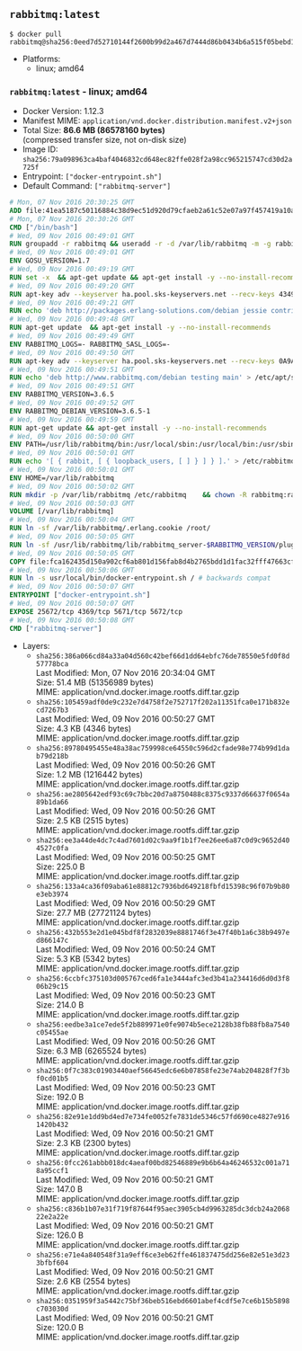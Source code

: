 ## `rabbitmq:latest`

```console
$ docker pull rabbitmq@sha256:0eed7d52710144f2600b99d2a467d7444d86b0434b6a515f05bebd1049fd2bac
```

-	Platforms:
	-	linux; amd64

### `rabbitmq:latest` - linux; amd64

-	Docker Version: 1.12.3
-	Manifest MIME: `application/vnd.docker.distribution.manifest.v2+json`
-	Total Size: **86.6 MB (86578160 bytes)**  
	(compressed transfer size, not on-disk size)
-	Image ID: `sha256:79a098963ca4baf4046832cd648ec82ffe028f2a98cc965215747cd30d2a725f`
-	Entrypoint: `["docker-entrypoint.sh"]`
-	Default Command: `["rabbitmq-server"]`

```dockerfile
# Mon, 07 Nov 2016 20:30:25 GMT
ADD file:41ea5187c50116884c38d9ec51d920d79cfaeb2a61c52e07a97f457419a10a4f in / 
# Mon, 07 Nov 2016 20:30:26 GMT
CMD ["/bin/bash"]
# Wed, 09 Nov 2016 00:49:01 GMT
RUN groupadd -r rabbitmq && useradd -r -d /var/lib/rabbitmq -m -g rabbitmq rabbitmq
# Wed, 09 Nov 2016 00:49:01 GMT
ENV GOSU_VERSION=1.7
# Wed, 09 Nov 2016 00:49:19 GMT
RUN set -x 	&& apt-get update && apt-get install -y --no-install-recommends ca-certificates wget && rm -rf /var/lib/apt/lists/* 	&& wget -O /usr/local/bin/gosu "https://github.com/tianon/gosu/releases/download/$GOSU_VERSION/gosu-$(dpkg --print-architecture)" 	&& wget -O /usr/local/bin/gosu.asc "https://github.com/tianon/gosu/releases/download/$GOSU_VERSION/gosu-$(dpkg --print-architecture).asc" 	&& export GNUPGHOME="$(mktemp -d)" 	&& gpg --keyserver ha.pool.sks-keyservers.net --recv-keys B42F6819007F00F88E364FD4036A9C25BF357DD4 	&& gpg --batch --verify /usr/local/bin/gosu.asc /usr/local/bin/gosu 	&& rm -r "$GNUPGHOME" /usr/local/bin/gosu.asc 	&& chmod +x /usr/local/bin/gosu 	&& gosu nobody true 	&& apt-get purge -y --auto-remove ca-certificates wget
# Wed, 09 Nov 2016 00:49:20 GMT
RUN apt-key adv --keyserver ha.pool.sks-keyservers.net --recv-keys 434975BD900CCBE4F7EE1B1ED208507CA14F4FCA
# Wed, 09 Nov 2016 00:49:21 GMT
RUN echo 'deb http://packages.erlang-solutions.com/debian jessie contrib' > /etc/apt/sources.list.d/erlang.list
# Wed, 09 Nov 2016 00:49:48 GMT
RUN apt-get update 	&& apt-get install -y --no-install-recommends 		erlang-asn1 		erlang-base-hipe 		erlang-crypto 		erlang-eldap 		erlang-inets 		erlang-mnesia 		erlang-nox 		erlang-os-mon 		erlang-public-key 		erlang-ssl 		erlang-xmerl 	&& rm -rf /var/lib/apt/lists/*
# Wed, 09 Nov 2016 00:49:49 GMT
ENV RABBITMQ_LOGS=- RABBITMQ_SASL_LOGS=-
# Wed, 09 Nov 2016 00:49:50 GMT
RUN apt-key adv --keyserver ha.pool.sks-keyservers.net --recv-keys 0A9AF2115F4687BD29803A206B73A36E6026DFCA
# Wed, 09 Nov 2016 00:49:51 GMT
RUN echo 'deb http://www.rabbitmq.com/debian testing main' > /etc/apt/sources.list.d/rabbitmq.list
# Wed, 09 Nov 2016 00:49:51 GMT
ENV RABBITMQ_VERSION=3.6.5
# Wed, 09 Nov 2016 00:49:52 GMT
ENV RABBITMQ_DEBIAN_VERSION=3.6.5-1
# Wed, 09 Nov 2016 00:49:59 GMT
RUN apt-get update && apt-get install -y --no-install-recommends 		rabbitmq-server=$RABBITMQ_DEBIAN_VERSION 	&& rm -rf /var/lib/apt/lists/*
# Wed, 09 Nov 2016 00:50:00 GMT
ENV PATH=/usr/lib/rabbitmq/bin:/usr/local/sbin:/usr/local/bin:/usr/sbin:/usr/bin:/sbin:/bin
# Wed, 09 Nov 2016 00:50:01 GMT
RUN echo '[ { rabbit, [ { loopback_users, [ ] } ] } ].' > /etc/rabbitmq/rabbitmq.config
# Wed, 09 Nov 2016 00:50:01 GMT
ENV HOME=/var/lib/rabbitmq
# Wed, 09 Nov 2016 00:50:02 GMT
RUN mkdir -p /var/lib/rabbitmq /etc/rabbitmq 	&& chown -R rabbitmq:rabbitmq /var/lib/rabbitmq /etc/rabbitmq 	&& chmod 777 /var/lib/rabbitmq /etc/rabbitmq
# Wed, 09 Nov 2016 00:50:03 GMT
VOLUME [/var/lib/rabbitmq]
# Wed, 09 Nov 2016 00:50:04 GMT
RUN ln -sf /var/lib/rabbitmq/.erlang.cookie /root/
# Wed, 09 Nov 2016 00:50:05 GMT
RUN ln -sf /usr/lib/rabbitmq/lib/rabbitmq_server-$RABBITMQ_VERSION/plugins /plugins
# Wed, 09 Nov 2016 00:50:05 GMT
COPY file:fca162435d150a902cf6ab801d156fab8d4b2765bdd1d1fac32fff47663cff1e in /usr/local/bin/ 
# Wed, 09 Nov 2016 00:50:06 GMT
RUN ln -s usr/local/bin/docker-entrypoint.sh / # backwards compat
# Wed, 09 Nov 2016 00:50:07 GMT
ENTRYPOINT ["docker-entrypoint.sh"]
# Wed, 09 Nov 2016 00:50:07 GMT
EXPOSE 25672/tcp 4369/tcp 5671/tcp 5672/tcp
# Wed, 09 Nov 2016 00:50:08 GMT
CMD ["rabbitmq-server"]
```

-	Layers:
	-	`sha256:386a066cd84a33a04d560c42bef66d1dd64ebfc76de78550e5fd0f8d57778bca`  
		Last Modified: Mon, 07 Nov 2016 20:34:04 GMT  
		Size: 51.4 MB (51356989 bytes)  
		MIME: application/vnd.docker.image.rootfs.diff.tar.gzip
	-	`sha256:105459adf0de9c232e7d4758f2e752717f202a11351fca0e171b832ecd7267b3`  
		Last Modified: Wed, 09 Nov 2016 00:50:27 GMT  
		Size: 4.3 KB (4346 bytes)  
		MIME: application/vnd.docker.image.rootfs.diff.tar.gzip
	-	`sha256:89780495455e48a38ac759998ce64550c596d2cfade98e774b99d1dab79d218b`  
		Last Modified: Wed, 09 Nov 2016 00:50:26 GMT  
		Size: 1.2 MB (1216442 bytes)  
		MIME: application/vnd.docker.image.rootfs.diff.tar.gzip
	-	`sha256:ae2805642edf93c69c7bbc20d7a8750488c8375c9337d66637f0654a89b1da66`  
		Last Modified: Wed, 09 Nov 2016 00:50:26 GMT  
		Size: 2.5 KB (2515 bytes)  
		MIME: application/vnd.docker.image.rootfs.diff.tar.gzip
	-	`sha256:ee3a44de4dc7c4ad7601d02c9aa9f1b1f7ee26ee6a87c0d9c9652d404527c0fa`  
		Last Modified: Wed, 09 Nov 2016 00:50:25 GMT  
		Size: 225.0 B  
		MIME: application/vnd.docker.image.rootfs.diff.tar.gzip
	-	`sha256:133a4ca36f09aba61e88812c7936bd649218fbfd15398c96f07b9b80e3eb3974`  
		Last Modified: Wed, 09 Nov 2016 00:50:29 GMT  
		Size: 27.7 MB (27721124 bytes)  
		MIME: application/vnd.docker.image.rootfs.diff.tar.gzip
	-	`sha256:432b553e2d1e045bdf8f2832039e8881746f3e47f40b1a6c38b9497ed866147c`  
		Last Modified: Wed, 09 Nov 2016 00:50:24 GMT  
		Size: 5.3 KB (5342 bytes)  
		MIME: application/vnd.docker.image.rootfs.diff.tar.gzip
	-	`sha256:6ccbfc375103d005767ced6fa1e3444afc3ed3b41a234416d6d0d3f806b29c15`  
		Last Modified: Wed, 09 Nov 2016 00:50:23 GMT  
		Size: 214.0 B  
		MIME: application/vnd.docker.image.rootfs.diff.tar.gzip
	-	`sha256:eedbe3a1ce7ede5f2b889971e0fe9074b5ece2128b38fb88fb8a7540c05455ae`  
		Last Modified: Wed, 09 Nov 2016 00:50:26 GMT  
		Size: 6.3 MB (6265524 bytes)  
		MIME: application/vnd.docker.image.rootfs.diff.tar.gzip
	-	`sha256:0f7c383c01903440aef56645edc6e6b07858fe23e74ab204828f7f3bf0cd01b5`  
		Last Modified: Wed, 09 Nov 2016 00:50:23 GMT  
		Size: 192.0 B  
		MIME: application/vnd.docker.image.rootfs.diff.tar.gzip
	-	`sha256:82e91e1dd9bd4ed7e734fe0052fe7831de5346c57fd690ce4827e9161420b432`  
		Last Modified: Wed, 09 Nov 2016 00:50:21 GMT  
		Size: 2.3 KB (2300 bytes)  
		MIME: application/vnd.docker.image.rootfs.diff.tar.gzip
	-	`sha256:0fcc261abbb018dc4aeaf00bd82546889e9b6b64a46246532c001a718a95ccf1`  
		Last Modified: Wed, 09 Nov 2016 00:50:21 GMT  
		Size: 147.0 B  
		MIME: application/vnd.docker.image.rootfs.diff.tar.gzip
	-	`sha256:c836b1b07e31f719f87644f95aec3905cb4d9963285dc3dcb24a206822e2a22e`  
		Last Modified: Wed, 09 Nov 2016 00:50:21 GMT  
		Size: 126.0 B  
		MIME: application/vnd.docker.image.rootfs.diff.tar.gzip
	-	`sha256:e71e4a840548f31a9eff6ce3eb62ffe461837475dd256e82e51e3d233bfbf604`  
		Last Modified: Wed, 09 Nov 2016 00:50:21 GMT  
		Size: 2.6 KB (2554 bytes)  
		MIME: application/vnd.docker.image.rootfs.diff.tar.gzip
	-	`sha256:0351959f3a5442c75bf36beb516ebd6601abef4cdf5e7ce6b15b5898c703030d`  
		Last Modified: Wed, 09 Nov 2016 00:50:21 GMT  
		Size: 120.0 B  
		MIME: application/vnd.docker.image.rootfs.diff.tar.gzip
